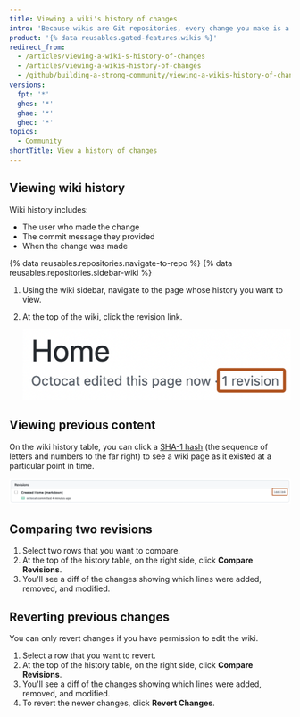 ```yaml
---
title: Viewing a wiki's history of changes
intro: 'Because wikis are Git repositories, every change you make is a commit that you can view.'
product: '{% data reusables.gated-features.wikis %}'
redirect_from:
  - /articles/viewing-a-wiki-s-history-of-changes
  - /articles/viewing-a-wikis-history-of-changes
  - /github/building-a-strong-community/viewing-a-wikis-history-of-changes
versions:
  fpt: '*'
  ghes: '*'
  ghae: '*'
  ghec: '*'
topics:
  - Community
shortTitle: View a history of changes
---
```


## Viewing wiki history

Wiki history includes:
- The user who made the change
- The commit message they provided
- When the change was made

{% data reusables.repositories.navigate-to-repo %}
{% data reusables.repositories.sidebar-wiki %}
1. Using the wiki sidebar, navigate to the page whose history you want to view.
1. At the top of the wiki, click the revision link.

   ![Screenshot of the title of a wiki page. The revision link is outlined in dark orange.](/assets/images/help/wiki/wiki-revision-link.png)

## Viewing previous content

On the wiki history table, you can click a [SHA-1 hash](https://en.wikipedia.org/wiki/SHA-1)
(the sequence of letters and numbers to the far right) to see a wiki page as it
existed at a particular point in time.

![Screenshot of the revisions page. The wiki's SHA number is outlined in dark orange.](/assets/images/help/wiki/wiki-sha-number.png)

## Comparing two revisions

1. Select two rows that you want to compare.
1. At the top of the history table, on the right side, click **Compare Revisions**.
1. You'll see a diff of the changes showing which lines were added, removed, and
modified.

## Reverting previous changes

You can only revert changes if you have permission to edit the wiki.

1. Select a row that you want to revert.
1. At the top of the history table, on the right side, click **Compare Revisions**.
1. You'll see a diff of the changes showing which lines were added, removed, and modified.
1. To revert the newer changes, click **Revert Changes**.